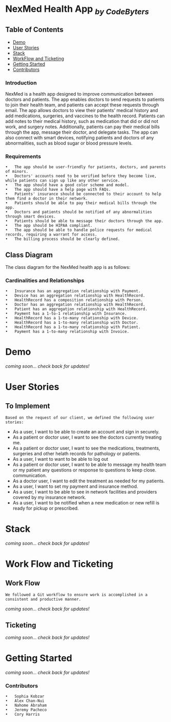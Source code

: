 # NexMed Health App <sub> _by CodeByters_ </sub>

## Table of Contents
  - [Demo](#demo)
  - [User Stories](#user-stories)
  - [Stack](#stack)
  - [WorkFlow and Ticketing](#work-flow-and-ticketing)
  - [Getting Started](#getting-started)
  - [Contributors](#contributors)
  
### Introduction
NexMed is a health app designed to improve communication between doctors and patients. The app enables doctors to send requests to patients to join their health team, and patients can accept these requests through email. The app allows doctors to view their patients' medical history and add medications, surgeries, and vaccines to the health record. Patients can add notes to their medical history, such as medication that did or did not work, and surgery notes. Additionally, patients can pay their medical bills through the app, message their doctor, and delegate tasks. The app can also connect with smart devices, notifying patients and doctors of any abnormalities, such as blood sugar or blood pressure levels.

### Requirements
	•	The app should be user-friendly for patients, doctors, and parents of minors.
	•	Doctors' accounts need to be verified before they become live, while patients can sign up like any other service.
	•	The app should have a good color scheme and model.
	•	The app should have a help page with FAQs.
	•	Patients' insurance should be connected to their account to help them find a doctor in their network.
	•	Patients should be able to pay their medical bills through the app.
	•	Doctors and patients should be notified of any abnormalities through smart devices.
	•	Patients should be able to message their doctors through the app.
	•	The app should be HIPAA compliant.
	•	The app should be able to handle police requests for medical records, requiring a warrant for access.
	•	The billing process should be clearly defined.

## Class Diagram

The class diagram for the NexMed health app is as follows:

### Cardinalities and Relationships
	•	Insurance has an aggregation relationship with Payment.
	•	Device has an aggregation relationship with HealthRecord.
	•	HealthRecord has a composition relationship with Person.
	•	Doctor has an aggregation relationship with HealthRecord.
	•	Patient has an aggregation relationship with HealthRecord.
	•	Payment has a 1-to-1 relationship with Insurance.
	•	HealthRecord has a 1-to-many relationship with Device.
	•	HealthRecord has a 1-to-many relationship with Doctor.
	•	HealthRecord has a 1-to-many relationship with Patient.
	•	Payment has a 1-to-many relationship with Invoice.

# Demo
 _coming soon... check back for updates!_

# User Stories
## To Implement
	Based on the request of our client, we defined the following user stories:
- As a user, I want to be able to create an account and sign in securely.
- As a patient or doctor user, I want to see the doctors currently treating me.
- As a patient or doctor user, I want to see the medications, treatments, surgeries and other helath records for pathology or patients.
- As a user, I want to want to be able to log out
- As a patient or doctor user, I want to be able to message my health team or my patient any questions or response to questions to keep close. communication.
- As a doctor user, I want to edit the treatment as needed for my patients.
- As a user, I want to set my payment and insurance method.
- As a user, I want to be able to see in network facilities and providers covered by my insurance network.
- As a user, I want to be notified when a new medication or new refill is ready for pickup or prescribed. 

# Stack
 _coming soon... check back for updates!_
	
# Work Flow and Ticketing
## Work Flow
	We followed a Git workflow to ensure work is accomplished in a consistent and productive manner.
 _coming soon... check back for updates!_
## Ticketing
 _coming soon... check back for updates!_
# Getting Started
 _coming soon... check back for updates!_
	
### Contributors
	•	Sophia Kobzar
	•	Alex Chan-Nui
	•	Nahome Abraham
	•	Jeremy Pacheco
	•	Cory Harris
